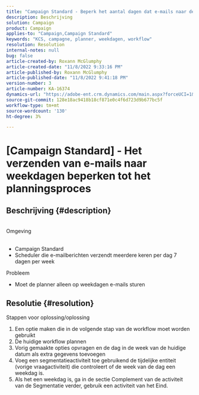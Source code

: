 ```yaml
---
title: "Campaign Standard - Beperk het aantal dagen dat e-mails naar de planner worden verzonden"
description: Beschrijving
solution: Campaign
product: Campaign
applies-to: "Campaign,Campaign Standard"
keywords: "KCS, campagne, planner, weekdagen, workflow"
resolution: Resolution
internal-notes: null
bug: false
article-created-by: Roxann McGlumphy
article-created-date: "11/8/2022 9:33:16 PM"
article-published-by: Roxann McGlumphy
article-published-date: "11/8/2022 9:41:18 PM"
version-number: 3
article-number: KA-16374
dynamics-url: "https://adobe-ent.crm.dynamics.com/main.aspx?forceUCI=1&pagetype=entityrecord&etn=knowledgearticle&id=3710adef-ac5f-ed11-9561-6045bd006704"
source-git-commit: 128e18ac9418b18cf871e0c4f6d723d9b677bc5f
workflow-type: tm+mt
source-wordcount: '130'
ht-degree: 3%

---
```


# [Campaign Standard] - Het verzenden van e-mails naar weekdagen beperken tot het planningsproces

## Beschrijving {#description}

<br>Omgeving<br><br>
- Campaign Standard
- Scheduler die e-mailberichten verzendt meerdere keren per dag 7 dagen per week

Probleem
- Moet de planner alleen op weekdagen e-mails sturen



## Resolutie {#resolution}

Stappen voor oplossing/oplossing
1. Een optie maken die in de volgende stap van de workflow moet worden gebruikt
2. De huidige workflow plannen
3. Vorig gemaakte opties opvragen en de dag in de week van de huidige datum als extra gegevens toevoegen
4. Voeg een segmentatieactiviteit toe gebruikend de tijdelijke entiteit (vorige vraagactiviteit) die controleert of de week van de dag een weekdag is.
5. Als het een weekdag is, ga in de sectie Complement van de activiteit van de Segmentatie verder, gebruik een activiteit van het Eind.





